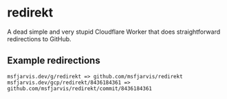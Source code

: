 # redirekt

A dead simple and very stupid Cloudflare Worker that does straightforward redirections to GitHub.

## Example redirections

```shell
msfjarvis.dev/g/redirekt => github.com/msfjarvis/redirekt
msfjarvis.dev/gcp/redirekt/8436184361 => github.com/msfjarvis/redirekt/commit/8436184361
```

